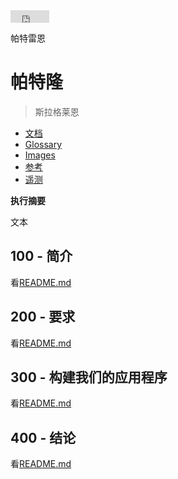 <iframe src="https://carlo.github.io/patreon-buttons/patreon-btn.html?creator=CREATOR"
  allowtransparency="true"
  frameborder="0"
  scrolling="0"
  width="62"
  height="20">
</iframe>

帕特雷恩

# 帕特隆

> 斯拉格莱恩

-   [文档](./DOCUMENTATION.md)
-   [Glossary](./GLOSSARY.md)
-   [Images](./IMAGES.md)
-   [参考](./REFERENCES.md)
-   [遥测](./TELEMETRY.md)

**执行摘要**

文本

## 100 - 简介

看[README.md](./100/README.md)

## 200 - 要求

看[README.md](./200/README.md)

## 300 - 构建我们的应用程序

看[README.md](./300/README.md)

## 400 - 结论

看[README.md](./400/README.md)
